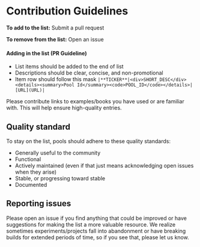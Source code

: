 # Contribution Guidelines

**To add to the list:** Submit a pull request

**To remove from the list:** Open an issue


#### Adding in the list (PR Guideline)

- List items should be added to the end of list
- Descriptions should be clear, concise, and non-promotional
- Item row should follow this mask `|**TICKER**|<div>SHORT_DESC</div><details><summary>Pool Id</summary><code>POOL_ID</code></details>|[URL](URL)|`

Please contribute links to examples/books you have used or are familiar with. This will help ensure high-quality entries.


## Quality standard

To stay on the list, pools should adhere to these quality standards:

- Generally useful to the community
- Functional
- Actively maintained (even if that just means acknowledging open issues when they arise)
- Stable, or progressing toward stable
- Documented


## Reporting issues

Please open an issue if you find anything that could be improved or have
suggestions for making the list a more valuable resource. We realize sometimes
experiments/projects fall into abandonment or have breaking builds for extended periods of time, so if you see that, please let us know. 
